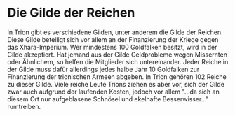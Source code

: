 # Die Gilde der Reichen

In Trion gibt es verschiedene Gilden, unter anderem die Gilde der Reichen. Diese Gilde beteiligt sich vor allem an der Finanzierung der Kriege gegen das Xhara-Imperium. Wer mindestens 100 Goldfalken besitzt, wird in der Gilde akzeptiert. Hat jemand aus der Gilde Geldprobleme wegen Missernten oder Ähnlichem, so helfen die Mitglieder sich untereinander. Jeder Reiche in der Gilde muss dafür allerdings jedes halbe Jahr 10 Goldfalken zur Finanzierung der trionischen Armeen abgeben. In Trion gehören 102 Reiche zu dieser Gilde. Viele reiche Leute Trions ziehen es aber vor, sich der Gilde zwar auch aufgrund der laufenden Kosten, jedoch vor allem "...da sich an diesem Ort nur aufgeblasene Schnösel und ekelhafte Besserwisser..." rumtreiben.

